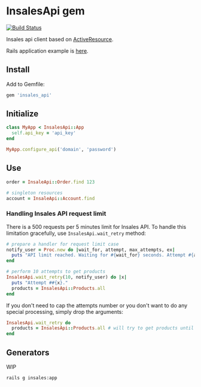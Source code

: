 # InsalesApi gem

[![Build Status](https://secure.travis-ci.org/insales/insales_api.png?branch=master)](http://travis-ci.org/insales/insales_api)

Insales api client based on [ActiveResource](https://github.com/rails/activeresource).

Rails application example is [here](https://github.com/insales/insales_app).

## Install

Add to Gemfile:

```ruby
gem 'insales_api'
```

## Initialize

```ruby
class MyApp < InsalesApi::App
  self.api_key = 'api_key'
end

MyApp.configure_api('domain', 'password')
```

## Use

```ruby
order = InsaleApi::Order.find 123

# singleton resources
account = InsaleApi::Account.find
```

### Handling Insales API request limit

There is a 500 requests per 5 minutes limit for Insales API. To handle this limitation gracefully, use `InsalesApi.wait_retry` method:
```ruby
# prepare a handler for request limit case
notify_user = Proc.new do |wait_for, attempt, max_attempts, ex|
  puts "API limit reached. Waiting for #{wait_for} seconds. Attempt #{attempt}/#{max_attempts}"
end

# perform 10 attempts to get products
InsalesApi.wait_retry(10, notify_user) do |x|
  puts "Attempt ##{x}."
  products = InsalesApi::Products.all
end
```

If you don't need to cap the attempts number or you don't want to do any special processing, simply drop the arguments:
```ruby
InsalesApi.wait_retry do
  products = InsalesApi::Products.all # will try to get products until the limit resets
end
```

## Generators

WIP

```
rails g insales:app
```
